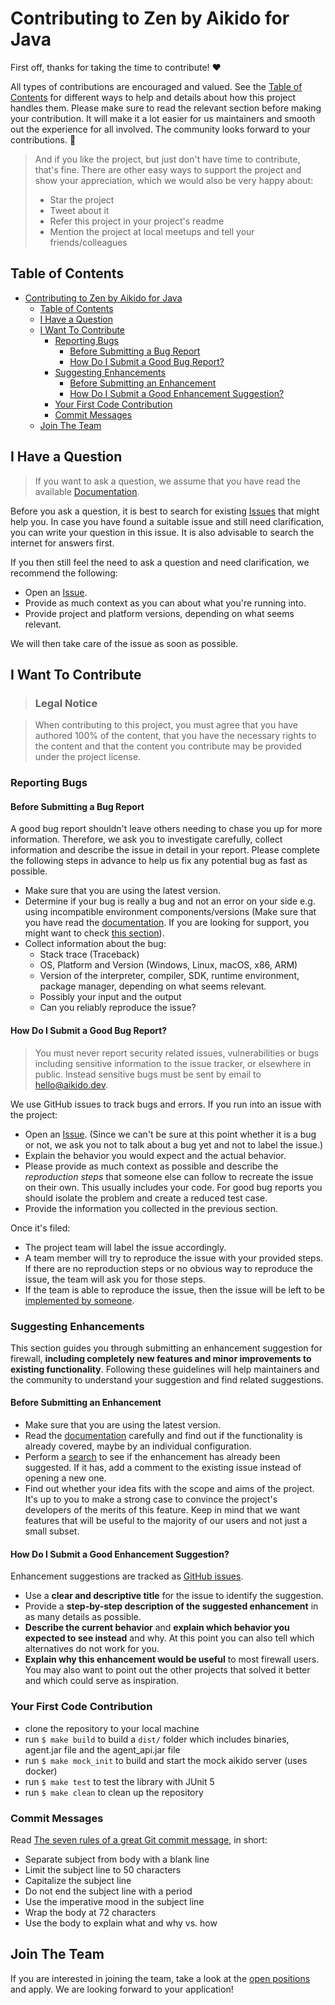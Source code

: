# Contributing to Zen by Aikido for Java

First off, thanks for taking the time to contribute! ❤️

All types of contributions are encouraged and valued. See the [Table of Contents](#table-of-contents) for different ways to help and details about how this project handles them. Please make sure to read the relevant section before making your contribution. It will make it a lot easier for us maintainers and smooth out the experience for all involved. The community looks forward to your contributions. 🎉

> And if you like the project, but just don't have time to contribute, that's fine. There are other easy ways to support the project and show your appreciation, which we would also be very happy about:
> - Star the project
> - Tweet about it
> - Refer this project in your project's readme
> - Mention the project at local meetups and tell your friends/colleagues

## Table of Contents

- [Contributing to Zen by Aikido for Java](#contributing-to-zen-by-aikido-for-java)
    - [Table of Contents](#table-of-contents)
    - [I Have a Question](#i-have-a-question)
    - [I Want To Contribute](#i-want-to-contribute)
        - [Reporting Bugs](#reporting-bugs)
            - [Before Submitting a Bug Report](#before-submitting-a-bug-report)
            - [How Do I Submit a Good Bug Report?](#how-do-i-submit-a-good-bug-report)
        - [Suggesting Enhancements](#suggesting-enhancements)
            - [Before Submitting an Enhancement](#before-submitting-an-enhancement)
            - [How Do I Submit a Good Enhancement Suggestion?](#how-do-i-submit-a-good-enhancement-suggestion)
        - [Your First Code Contribution](#your-first-code-contribution)
        - [Commit Messages](#commit-messages)
    - [Join The Team](#join-the-team)

## I Have a Question

> If you want to ask a question, we assume that you have read the available [Documentation](https://github.com/AikidoSec/firewall-java).

Before you ask a question, it is best to search for existing [Issues](https://github.com/AikidoSec/firewall-java/issues) that might help you. In case you have found a suitable issue and still need clarification, you can write your question in this issue. It is also advisable to search the internet for answers first.

If you then still feel the need to ask a question and need clarification, we recommend the following:

- Open an [Issue](https://github.com/AikidoSec/firewall-java/issues/new).
- Provide as much context as you can about what you're running into.
- Provide project and platform versions, depending on what seems relevant.

We will then take care of the issue as soon as possible.

## I Want To Contribute

> ### Legal Notice

> When contributing to this project, you must agree that you have authored 100% of the content, that you have the necessary rights to the content and that the content you contribute may be provided under the project license.

### Reporting Bugs

#### Before Submitting a Bug Report

A good bug report shouldn't leave others needing to chase you up for more information. Therefore, we ask you to investigate carefully, collect information and describe the issue in detail in your report. Please complete the following steps in advance to help us fix any potential bug as fast as possible.

- Make sure that you are using the latest version.
- Determine if your bug is really a bug and not an error on your side e.g. using incompatible environment components/versions (Make sure that you have read the [documentation](https://github.com/AikidoSec/firewall-java). If you are looking for support, you might want to check [this section](#i-have-a-question)).
- Collect information about the bug:
    - Stack trace (Traceback)
    - OS, Platform and Version (Windows, Linux, macOS, x86, ARM)
    - Version of the interpreter, compiler, SDK, runtime environment, package manager, depending on what seems relevant.
    - Possibly your input and the output
    - Can you reliably reproduce the issue?

#### How Do I Submit a Good Bug Report?

> You must never report security related issues, vulnerabilities or bugs including sensitive information to the issue tracker, or elsewhere in public. Instead sensitive bugs must be sent by email to [hello@aikido.dev](mailto:hello@aikido.dev).

We use GitHub issues to track bugs and errors. If you run into an issue with the project:

- Open an [Issue](https://github.com/AikidoSec/firewall-java/issues/new). (Since we can't be sure at this point whether it is a bug or not, we ask you not to talk about a bug yet and not to label the issue.)
- Explain the behavior you would expect and the actual behavior.
- Please provide as much context as possible and describe the *reproduction steps* that someone else can follow to recreate the issue on their own. This usually includes your code. For good bug reports you should isolate the problem and create a reduced test case.
- Provide the information you collected in the previous section.

Once it's filed:

- The project team will label the issue accordingly.
- A team member will try to reproduce the issue with your provided steps. If there are no reproduction steps or no obvious way to reproduce the issue, the team will ask you for those steps.
- If the team is able to reproduce the issue, then the issue will be left to be [implemented by someone](#your-first-code-contribution).

### Suggesting Enhancements

This section guides you through submitting an enhancement suggestion for firewall, **including completely new features and minor improvements to existing functionality**. Following these guidelines will help maintainers and the community to understand your suggestion and find related suggestions.

#### Before Submitting an Enhancement

- Make sure that you are using the latest version.
- Read the [documentation](https://github.com/AikidoSec/firewall-java) carefully and find out if the functionality is already covered, maybe by an individual configuration.
- Perform a [search](https://github.com/AikidoSec/firewall-java/issues) to see if the enhancement has already been suggested. If it has, add a comment to the existing issue instead of opening a new one.
- Find out whether your idea fits with the scope and aims of the project. It's up to you to make a strong case to convince the project's developers of the merits of this feature. Keep in mind that we want features that will be useful to the majority of our users and not just a small subset.

#### How Do I Submit a Good Enhancement Suggestion?

Enhancement suggestions are tracked as [GitHub issues](https://github.com/AikidoSec/firewall-java/issues).

- Use a **clear and descriptive title** for the issue to identify the suggestion.
- Provide a **step-by-step description of the suggested enhancement** in as many details as possible.
- **Describe the current behavior** and **explain which behavior you expected to see instead** and why. At this point you can also tell which alternatives do not work for you.
- **Explain why this enhancement would be useful** to most firewall users. You may also want to point out the other projects that solved it better and which could serve as inspiration.

### Your First Code Contribution

- clone the repository to your local machine
- run `$ make build` to build a `dist/` folder which includes binaries, agent.jar file and the agent_api.jar file
- run `$ make mock_init` to build and start the mock aikido server (uses docker)
- run `$ make test` to test the library with JUnit 5
- run `$ make clean` to clean up the repository

### Commit Messages

Read [The seven rules of a great Git commit message](https://chris.beams.io/posts/git-commit/), in short:

- Separate subject from body with a blank line
- Limit the subject line to 50 characters
- Capitalize the subject line
- Do not end the subject line with a period
- Use the imperative mood in the subject line
- Wrap the body at 72 characters
- Use the body to explain what and why vs. how

## Join The Team

If you are interested in joining the team, take a look at the [open positions](https://www.aikido.dev/careers) and apply. We are looking forward to your application!
